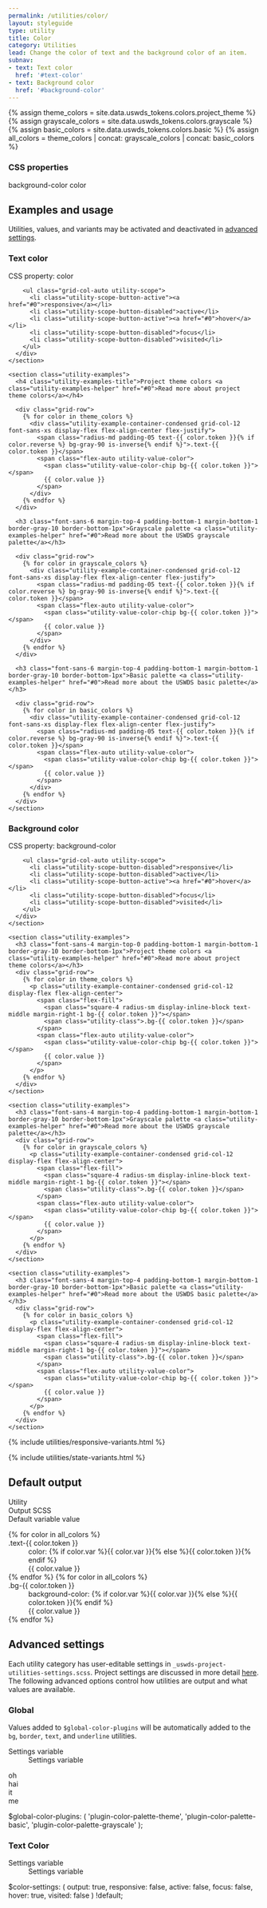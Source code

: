 ```yaml
---
permalink: /utilities/color/
layout: styleguide
type: utility
title: Color
category: Utilities
lead: Change the color of text and the background color of an item.
subnav:
- text: Text color
  href: '#text-color'
- text: Background color
  href: '#background-color'
---
```


{% assign theme_colors = site.data.uswds_tokens.colors.project_theme %}
{% assign grayscale_colors = site.data.uswds_tokens.colors.grayscale %}
{% assign basic_colors = site.data.uswds_tokens.colors.basic %}
{% assign all_colors = theme_colors
  | concat: grayscale_colors
  | concat: basic_colors
  %}

<div class="utilities-properties">
  <h3 class="utilities-property-title">CSS properties</h3>
  <div class="margin-top-1">
    <span class="token utilities-property">background-color</span>
    <span class="token utilities-property">color</span>
  </div>
</div>

<section class="utilities-section">

  <div class="grid-row utilities-section-title-bar">
    <h2 class="grid-col-auto utilities-section-title">Examples and usage</h2>
    <p class="grid-col-fill utilities-section-helper">Utilities, values, and variants may be activated and deactivated in <a href="#0" class="text-ink text-no-wrap">advanced settings</a>.</p>
  </div>

  <section class="utility" id="text-color">
    <section class="utility-title-bar">
      <div class="grid-row flex-align-center">
        <div class="grid-col-fill">
          <h3 class="grid-col-auto utility-title">Text color</h3>
          <p class="utility-property">CSS property: <span class="utility-property-code">color</span></p>
        </div>

        <ul class="grid-col-auto utility-scope">
          <li class="utility-scope-button-active"><a href="#0">responsive</a></li>
          <li class="utility-scope-button-disabled">active</li>
          <li class="utility-scope-button-active"><a href="#0">hover</a></li>
          <li class="utility-scope-button-disabled">focus</li>
          <li class="utility-scope-button-disabled">visited</li>
        </ul>
      </div>
    </section>

    <section class="utility-examples">
      <h4 class="utility-examples-title">Project theme colors <a class="utility-examples-helper" href="#0">Read more about project theme colors</a></h4>

      <div class="grid-row">
        {% for color in theme_colors %}
          <div class="utility-example-container-condensed grid-col-12 font-sans-xs display-flex flex-align-center flex-justify">
            <span class="radius-md padding-05 text-{{ color.token }}{% if color.reverse %} bg-gray-90 is-inverse{% endif %}">.text-{{ color.token }}</span>
            <span class="flex-auto utility-value-color">
              <span class="utility-value-color-chip bg-{{ color.token }}"></span>
              {{ color.value }}
            </span>
          </div>
        {% endfor %}
      </div>

      <h3 class="font-sans-6 margin-top-4 padding-bottom-1 margin-bottom-1 border-gray-10 border-bottom-1px">Grayscale palette <a class="utility-examples-helper" href="#0">Read more about the USWDS grayscale palette</a></h3>

      <div class="grid-row">
        {% for color in grayscale_colors %}
          <div class="utility-example-container-condensed grid-col-12 font-sans-xs display-flex flex-align-center flex-justify">
            <span class="radius-md padding-05 text-{{ color.token }}{% if color.reverse %} bg-gray-90 is-inverse{% endif %}">.text-{{ color.token }}</span>
            <span class="flex-auto utility-value-color">
              <span class="utility-value-color-chip bg-{{ color.token }}"></span>
              {{ color.value }}
            </span>
          </div>
        {% endfor %}
      </div>

      <h3 class="font-sans-6 margin-top-4 padding-bottom-1 margin-bottom-1 border-gray-10 border-bottom-1px">Basic palette <a class="utility-examples-helper" href="#0">Read more about the USWDS basic palette</a></h3>

      <div class="grid-row">
        {% for color in basic_colors %}
          <div class="utility-example-container-condensed grid-col-12 font-sans-xs display-flex flex-align-center flex-justify">
            <span class="radius-md padding-05 text-{{ color.token }}{% if color.reverse %} bg-gray-90 is-inverse{% endif %}">.text-{{ color.token }}</span>
            <span class="flex-auto utility-value-color">
              <span class="utility-value-color-chip bg-{{ color.token }}"></span>
              {{ color.value }}
            </span>
          </div>
        {% endfor %}
      </div>
    </section>
  </section>

  <section class="utility" id="background-color">
    <section class="utility-title-bar">
      <div class="grid-row flex-align-center">
        <div class="grid-col-fill">
          <h3 class="grid-col-auto utility-title">Background color</h3>
          <p class="utility-property">CSS property: <span class="utility-property-code">background-color</span></p>
        </div>

        <ul class="grid-col-auto utility-scope">
          <li class="utility-scope-button-disabled">responsive</li>
          <li class="utility-scope-button-disabled">active</li>
          <li class="utility-scope-button-active"><a href="#0">hover</a></li>
          <li class="utility-scope-button-disabled">focus</li>
          <li class="utility-scope-button-disabled">visited</li>
        </ul>
      </div>
    </section>

    <section class="utility-examples">
      <h3 class="font-sans-4 margin-top-0 padding-bottom-1 margin-bottom-1 border-gray-10 border-bottom-1px">Project theme colors <a class="utility-examples-helper" href="#0">Read more about project theme colors</a></h3>
      <div class="grid-row">
        {% for color in theme_colors %}
          <p class="utility-example-container-condensed grid-col-12 display-flex flex-align-center">
            <span class="flex-fill">
              <span class="square-4 radius-sm display-inline-block text-middle margin-right-1 bg-{{ color.token }}"></span>
              <span class="utility-class">.bg-{{ color.token }}</span>
            </span>
            <span class="flex-auto utility-value-color">
              <span class="utility-value-color-chip bg-{{ color.token }}"></span>
              {{ color.value }}
            </span>
          </p>
        {% endfor %}
      </div>
    </section>

    <section class="utility-examples">
      <h3 class="font-sans-4 margin-top-4 padding-bottom-1 margin-bottom-1 border-gray-10 border-bottom-1px">Grayscale palette <a class="utility-examples-helper" href="#0">Read more about the USWDS grayscale palette</a></h3>
      <div class="grid-row">
        {% for color in grayscale_colors %}
          <p class="utility-example-container-condensed grid-col-12 display-flex flex-align-center">
            <span class="flex-fill">
              <span class="square-4 radius-sm display-inline-block text-middle margin-right-1 bg-{{ color.token }}"></span>
              <span class="utility-class">.bg-{{ color.token }}</span>
            </span>
            <span class="flex-auto utility-value-color">
              <span class="utility-value-color-chip bg-{{ color.token }}"></span>
              {{ color.value }}
            </span>
          </p>
        {% endfor %}
      </div>
    </section>

    <section class="utility-examples">
      <h3 class="font-sans-4 margin-top-4 padding-bottom-1 margin-bottom-1 border-gray-10 border-bottom-1px">Basic palette <a class="utility-examples-helper" href="#0">Read more about the USWDS basic palette</a></h3>
      <div class="grid-row">
        {% for color in basic_colors %}
          <p class="utility-example-container-condensed grid-col-12 display-flex flex-align-center">
            <span class="flex-fill">
              <span class="square-4 radius-sm display-inline-block text-middle margin-right-1 bg-{{ color.token }}"></span>
              <span class="utility-class">.bg-{{ color.token }}</span>
            </span>
            <span class="flex-auto utility-value-color">
              <span class="utility-value-color-chip bg-{{ color.token }}"></span>
              {{ color.value }}
            </span>
          </p>
        {% endfor %}
      </div>
    </section>
  </section>
</section>

{% include utilities/responsive-variants.html %}

{% include utilities/state-variants.html %}

<section class="utilities-section">
  <h2 class="utilities-section-title">Default output</h2>
  <div class="grid-row font-sans-1 text-bold border-bottom padding-bottom-05 margin-top-2 border-base-light">
    <div class="grid-col-4">Utility</div>
    <div class="grid-col-6">Output SCSS</div>
    <div class="grid-col-2">Default variable value</div>
  </div>
  <dl class="output-list">
    {% for color in all_colors %}
      <dt class="output-utility">.text-{{ color.token }}</dt>
      <dd class="output-css">color: <span class="output-token">{% if color.var %}{{ color.var }}{% else %}{{ color.token }}{% endif %}</span></dd>
      <dd class="output-variable">
        <span class="display-inline-block bg-{{ color.token }} circle-105 text-baseline margin-right-05"></span>
        {{ color.value }}
      </dd>
    {% endfor %}
    {% for color in all_colors %}
      <dt class="output-utility">.bg-{{ color.token }}</dt>
      <dd class="output-css">background-color: <span class="output-token">{% if color.var %}{{ color.var }}{% else %}{{ color.token }}{% endif %}</span></dd>
      <dd class="output-variable">
        <span class="display-inline-block bg-{{ color.token }} circle-105 text-baseline margin-right-05"></span>
        {{ color.value }}
      </dd>
    {% endfor %}
  </dl>
</section>

<section class="utilities-section">
  <h2 class="utilities-section-title">Advanced settings</h2>
  <p class="utility-note">Each utility category has user-editable settings in <code>_uswds-project-utilities-settings.scss</code>. Project settings are discussed in more detail <a href="#0">here</a>. The following advanced options control how utilities are output and what values are available.</p>

  <h3>Global</h3>
  <p class="utility-note">Values added to <code>$global-color-plugins</code> will be automatically added to the <code>bg</code>, <code>border</code>, <code>text</code>, and <code>underline</code> utilities.</p>

  <dl>
    <dt>Settings variable</dt>
    <dd>Settings variable</dd>
  </dl>

  <div class="grid-container padding-2 overflow-x-hidden bg-yellow margin-y-2">
    <div class="grid-row grid-gap">
      <div class="grid-col">
        <div class="padding-1 bg-white border text-center font-mono-2xs radius-md">oh</div>
      </div>
      <div class="grid-col">
        <div class="padding-1 bg-white border text-center font-mono-2xs radius-md">hai</div>
      </div>
      <div class="grid-col">
        <div class="padding-1 bg-white border text-center font-mono-2xs radius-md">it</div>
      </div>
      <div class="grid-col">
        <div class="padding-1 bg-white border text-center font-mono-2xs radius-md">me</div>
      </div>
    </div>
  </div>

  $global-color-plugins: (
    'plugin-color-palette-theme',
    'plugin-color-palette-basic',
    'plugin-color-palette-grayscale'
  );

  <h3>Text Color</h3>
  <dl>
    <dt>Settings variable</dt>
    <dd>Settings variable</dd>
  </dl>

</section>

$color-settings: (
  output:       true,
  responsive:   false,
  active:       false,
  focus:        false,
  hover:        true,
  visited:      false
) !default;
